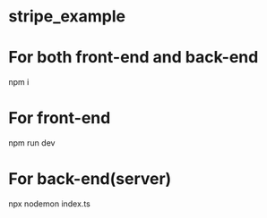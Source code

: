 # stripe_example

# For both front-end and back-end
npm i

# For front-end
npm run dev

# For back-end(server)
npx nodemon index.ts

